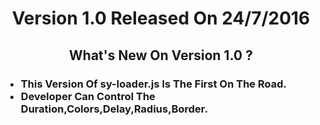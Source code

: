 
<h1 style="text-align:center;">Version 1.0 Released On 24/7/2016</h1>
<h2 style="text-align:center;">What's New On Version 1.0 ?</h2>
<h3>
<ul>
<li>This Version Of sy-loader.js Is The First On The Road.</li>
<li>Developer Can Control The Duration,Colors,Delay,Radius,Border.</li>
</ul>
</h3>
